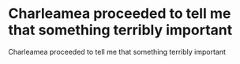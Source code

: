 # Charleamea proceeded to tell me that something terribly important

Charleamea proceeded to tell me that something terribly important